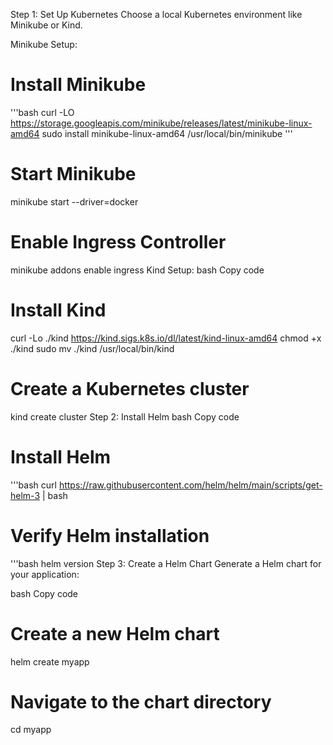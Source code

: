 Step 1: Set Up Kubernetes
Choose a local Kubernetes environment like Minikube or Kind.

Minikube Setup:


# Install Minikube
'''bash
curl -LO https://storage.googleapis.com/minikube/releases/latest/minikube-linux-amd64
sudo install minikube-linux-amd64 /usr/local/bin/minikube
'''

# Start Minikube
minikube start --driver=docker

# Enable Ingress Controller
minikube addons enable ingress
Kind Setup:
bash
Copy code
# Install Kind
curl -Lo ./kind https://kind.sigs.k8s.io/dl/latest/kind-linux-amd64
chmod +x ./kind
sudo mv ./kind /usr/local/bin/kind

# Create a Kubernetes cluster
kind create cluster
Step 2: Install Helm
bash
Copy code
# Install Helm
'''bash
curl https://raw.githubusercontent.com/helm/helm/main/scripts/get-helm-3 | bash

# Verify Helm installation
'''bash helm version
Step 3: Create a Helm Chart
Generate a Helm chart for your application:

bash
Copy code
# Create a new Helm chart
helm create myapp

# Navigate to the chart directory
cd myapp
